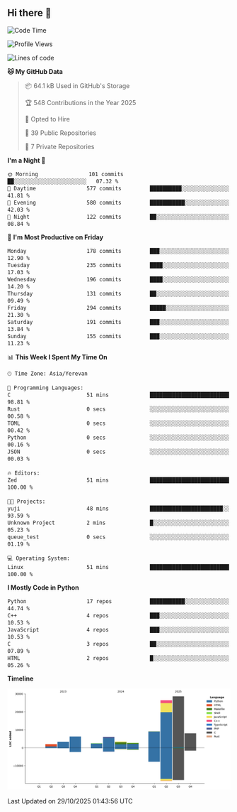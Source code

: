 ## Hi there 👋

<!--START_SECTION:waka-->
![Code Time](http://img.shields.io/badge/Code%20Time-1%2C310%20hrs%203%20mins-blue)

![Profile Views](http://img.shields.io/badge/Profile%20Views-0-blue)

![Lines of code](https://img.shields.io/badge/From%20Hello%20World%20I%27ve%20Written-97.9%20thousand%20lines%20of%20code-blue)

**🐱 My GitHub Data** 

> 📦 64.1 kB Used in GitHub's Storage 
 > 
> 🏆 548 Contributions in the Year 2025
 > 
> 💼 Opted to Hire
 > 
> 📜 39 Public Repositories 
 > 
> 🔑 7 Private Repositories 
 > 
**I'm a Night 🦉** 

```text
🌞 Morning                101 commits         ██░░░░░░░░░░░░░░░░░░░░░░░   07.32 % 
🌆 Daytime                577 commits         ██████████░░░░░░░░░░░░░░░   41.81 % 
🌃 Evening                580 commits         ███████████░░░░░░░░░░░░░░   42.03 % 
🌙 Night                  122 commits         ██░░░░░░░░░░░░░░░░░░░░░░░   08.84 % 
```
📅 **I'm Most Productive on Friday** 

```text
Monday                   178 commits         ███░░░░░░░░░░░░░░░░░░░░░░   12.90 % 
Tuesday                  235 commits         ████░░░░░░░░░░░░░░░░░░░░░   17.03 % 
Wednesday                196 commits         ████░░░░░░░░░░░░░░░░░░░░░   14.20 % 
Thursday                 131 commits         ██░░░░░░░░░░░░░░░░░░░░░░░   09.49 % 
Friday                   294 commits         █████░░░░░░░░░░░░░░░░░░░░   21.30 % 
Saturday                 191 commits         ███░░░░░░░░░░░░░░░░░░░░░░   13.84 % 
Sunday                   155 commits         ███░░░░░░░░░░░░░░░░░░░░░░   11.23 % 
```


📊 **This Week I Spent My Time On** 

```text
🕑︎ Time Zone: Asia/Yerevan

💬 Programming Languages: 
C                        51 mins             █████████████████████████   98.81 % 
Rust                     0 secs              ░░░░░░░░░░░░░░░░░░░░░░░░░   00.58 % 
TOML                     0 secs              ░░░░░░░░░░░░░░░░░░░░░░░░░   00.42 % 
Python                   0 secs              ░░░░░░░░░░░░░░░░░░░░░░░░░   00.16 % 
JSON                     0 secs              ░░░░░░░░░░░░░░░░░░░░░░░░░   00.03 % 

🔥 Editors: 
Zed                      51 mins             █████████████████████████   100.00 % 

🐱‍💻 Projects: 
yuji                     48 mins             ███████████████████████░░   93.59 % 
Unknown Project          2 mins              █░░░░░░░░░░░░░░░░░░░░░░░░   05.23 % 
queue_test               0 secs              ░░░░░░░░░░░░░░░░░░░░░░░░░   01.19 % 

💻 Operating System: 
Linux                    51 mins             █████████████████████████   100.00 % 
```

**I Mostly Code in Python** 

```text
Python                   17 repos            ███████████░░░░░░░░░░░░░░   44.74 % 
C++                      4 repos             ███░░░░░░░░░░░░░░░░░░░░░░   10.53 % 
JavaScript               4 repos             ███░░░░░░░░░░░░░░░░░░░░░░   10.53 % 
C                        3 repos             ██░░░░░░░░░░░░░░░░░░░░░░░   07.89 % 
HTML                     2 repos             █░░░░░░░░░░░░░░░░░░░░░░░░   05.26 % 
```



**Timeline**

![Lines of Code chart](https://raw.githubusercontent.com/0xM4LL0C/0xM4LL0C/main/assets/bar_graph.png)


 Last Updated on 29/10/2025 01:43:56 UTC
<!--END_SECTION:waka-->
